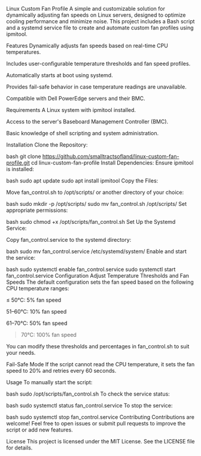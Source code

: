 Linux Custom Fan Profile
A simple and customizable solution for dynamically adjusting fan speeds on Linux servers, designed to optimize cooling performance and minimize noise. This project includes a Bash script and a systemd service file to create and automate custom fan profiles using ipmitool.

Features
Dynamically adjusts fan speeds based on real-time CPU temperatures.

Includes user-configurable temperature thresholds and fan speed profiles.

Automatically starts at boot using systemd.

Provides fail-safe behavior in case temperature readings are unavailable.

Compatible with Dell PowerEdge servers and their BMC.

Requirements
A Linux system with ipmitool installed.

Access to the server's Baseboard Management Controller (BMC).

Basic knowledge of shell scripting and system administration.

Installation
Clone the Repository:

bash
git clone https://github.com/smalltractsofland/linux-custom-fan-profile.git
cd linux-custom-fan-profile
Install Dependencies: Ensure ipmitool is installed:

bash
sudo apt update
sudo apt install ipmitool
Copy the Files:

Move fan_control.sh to /opt/scripts/ or another directory of your choice:

bash
sudo mkdir -p /opt/scripts/
sudo mv fan_control.sh /opt/scripts/
Set appropriate permissions:

bash
sudo chmod +x /opt/scripts/fan_control.sh
Set Up the Systemd Service:

Copy fan_control.service to the systemd directory:

bash
sudo mv fan_control.service /etc/systemd/system/
Enable and start the service:

bash
sudo systemctl enable fan_control.service
sudo systemctl start fan_control.service
Configuration
Adjust Temperature Thresholds and Fan Speeds
The default configuration sets the fan speed based on the following CPU temperature ranges:

≤ 50°C: 5% fan speed

51–60°C: 10% fan speed

61–70°C: 50% fan speed

> 70°C: 100% fan speed

You can modify these thresholds and percentages in fan_control.sh to suit your needs.

Fail-Safe Mode
If the script cannot read the CPU temperature, it sets the fan speed to 20% and retries every 60 seconds.

Usage
To manually start the script:

bash
sudo /opt/scripts/fan_control.sh
To check the service status:

bash
sudo systemctl status fan_control.service
To stop the service:

bash
sudo systemctl stop fan_control.service
Contributing
Contributions are welcome! Feel free to open issues or submit pull requests to improve the script or add new features.

License
This project is licensed under the MIT License. See the LICENSE file for details.
